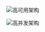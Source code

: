 ![高可用架构](http://ww3.sinaimg.cn/large/006tNc79ly1g4votr7dztj30ut0u00wv.jpg)

![高并发架构](http://ww4.sinaimg.cn/large/006tNc79ly1g4votrij9kj31ol0akgnw.jpg)